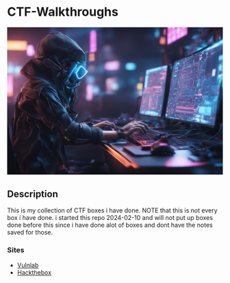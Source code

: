 # CTF-Walkthroughs

![img](https://github.com/suljov/CTF-Walkthroughs/blob/main/CXPmSyHK.jpg)

## Description
This is my collection of CTF boxes i have done. NOTE that this is not every box i have done. i started this repo 2024-02-10 and will not put up boxes done before this since i have done alot of boxes and dont have the notes saved for those. 


### Sites
* [Vulnlab](https://github.com/suljov/CTF-Walkthroughs/blob/main/vulnlab)
* [Hackthebox](https://github.com/suljov/CTF-Walkthroughs/tree/main/hackthebox)
